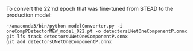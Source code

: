 To convert the 22'nd epoch that was fine-tuned from STEAD to the production model:

    ~/anaconda3/bin/python modelConverter.py -i oneCompPDetectorMEW_model_022.pt -o detectorsUNetOneComponentP.onnx
    git lfs track detectorsUNetOneComponentP.onnx
    git add detectorsUNetOneComponentP.onnx

